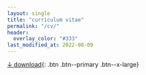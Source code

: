 ```yaml
---
layout: single
title: "curriculum vitae"
permalink: "/cv/"
header:
  overlay_color: "#333"
last_modified_at: 2022-08-09
---
```

[↓ download](/assets/files/cv/ELBII_CV.pdf){: .btn .btn--primary .btn--x-large}
